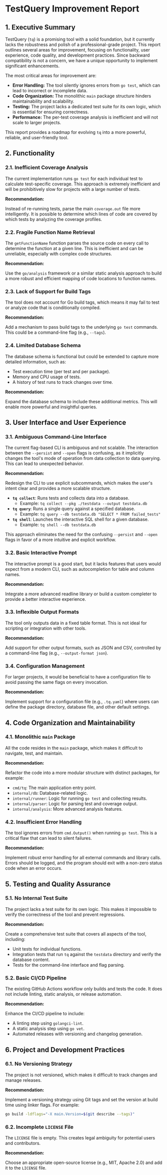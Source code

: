 # TestQuery Improvement Report

## 1. Executive Summary

TestQuery (`tq`) is a promising tool with a solid foundation, but it currently lacks the robustness and polish of a professional-grade project. This report outlines several areas for improvement, focusing on functionality, user experience, code quality, and development practices. Since backward compatibility is not a concern, we have a unique opportunity to implement significant enhancements.

The most critical areas for improvement are:

*   **Error Handling:** The tool silently ignores errors from `go test`, which can lead to incorrect or incomplete data.
*   **Code Organization:** The monolithic `main` package structure hinders maintainability and scalability.
*   **Testing:** The project lacks a dedicated test suite for its own logic, which is essential for ensuring correctness.
*   **Performance:** The per-test coverage analysis is inefficient and will not scale to larger projects.

This report provides a roadmap for evolving `tq` into a more powerful, reliable, and user-friendly tool.

## 2. Functionality

### 2.1. Inefficient Coverage Analysis

The current implementation runs `go test` for each individual test to calculate test-specific coverage. This approach is extremely inefficient and will be prohibitively slow for projects with a large number of tests.

**Recommendation:**

Instead of re-running tests, parse the main `coverage.out` file more intelligently. It is possible to determine which lines of code are covered by which tests by analyzing the coverage profiles.

### 2.2. Fragile Function Name Retrieval

The `getFunctionName` function parses the source code on every call to determine the function at a given line. This is inefficient and can be unreliable, especially with complex code structures.

**Recommendation:**

Use the `go/analysis` framework or a similar static analysis approach to build a more robust and efficient mapping of code locations to function names.

### 2.3. Lack of Support for Build Tags

The tool does not account for Go build tags, which means it may fail to test or analyze code that is conditionally compiled.

**Recommendation:**

Add a mechanism to pass build tags to the underlying `go test` commands. This could be a command-line flag (e.g., `--tags`).

### 2.4. Limited Database Schema

The database schema is functional but could be extended to capture more detailed information, such as:

*   Test execution time (per test and per package).
*   Memory and CPU usage of tests.
*   A history of test runs to track changes over time.

**Recommendation:**

Expand the database schema to include these additional metrics. This will enable more powerful and insightful queries.

## 3. User Interface and User Experience

### 3.1. Ambiguous Command-Line Interface

The current flag-based CLI is ambiguous and not scalable. The interaction between the `--persist` and `--open` flags is confusing, as it implicitly changes the tool's mode of operation from data collection to data querying. This can lead to unexpected behavior.

**Recommendation:**

Redesign the CLI to use explicit subcommands, which makes the user's intent clear and provides a more scalable structure.

*   **`tq collect`**: Runs tests and collects data into a database.
    *   Example: `tq collect --pkg ./testdata --output testdata.db`
*   **`tq query`**: Runs a single query against a specified database.
    *   Example: `tq query --db testdata.db "SELECT * FROM failed_tests"`
*   **`tq shell`**: Launches the interactive SQL shell for a given database.
    *   Example: `tq shell --db testdata.db`

This approach eliminates the need for the confusing `--persist` and `--open` flags in favor of a more intuitive and explicit workflow.

### 3.2. Basic Interactive Prompt

The interactive prompt is a good start, but it lacks features that users would expect from a modern CLI, such as autocompletion for table and column names.

**Recommendation:**

Integrate a more advanced readline library or build a custom completer to provide a better interactive experience.

### 3.3. Inflexible Output Formats

The tool only outputs data in a fixed table format. This is not ideal for scripting or integration with other tools.

**Recommendation:**

Add support for other output formats, such as JSON and CSV, controlled by a command-line flag (e.g., `--output-format json`).

### 3.4. Configuration Management

For larger projects, it would be beneficial to have a configuration file to avoid passing the same flags on every invocation.

**Recommendation:**

Implement support for a configuration file (e.g., `.tq.yaml`) where users can define the package directory, database file, and other default settings.

## 4. Code Organization and Maintainability

### 4.1. Monolithic `main` Package

All the code resides in the `main` package, which makes it difficult to navigate, test, and maintain.

**Recommendation:**

Refactor the code into a more modular structure with distinct packages, for example:

*   `cmd/tq`: The main application entry point.
*   `internal/db`: Database-related logic.
*   `internal/runner`: Logic for running `go test` and collecting results.
*   `internal/parser`: Logic for parsing test and coverage output.
*   `internal/analysis`: More advanced analysis features.

### 4.2. Insufficient Error Handling

The tool ignores errors from `cmd.Output()` when running `go test`. This is a critical flaw that can lead to silent failures.

**Recommendation:**

Implement robust error handling for all external commands and library calls. Errors should be logged, and the program should exit with a non-zero status code when an error occurs.

## 5. Testing and Quality Assurance

### 5.1. No Internal Test Suite

The project lacks a test suite for its own logic. This makes it impossible to verify the correctness of the tool and prevent regressions.

**Recommendation:**

Create a comprehensive test suite that covers all aspects of the tool, including:

*   Unit tests for individual functions.
*   Integration tests that run `tq` against the `testdata` directory and verify the database content.
*   Tests for the command-line interface and flag parsing.

### 5.2. Basic CI/CD Pipeline

The existing GitHub Actions workflow only builds and tests the code. It does not include linting, static analysis, or release automation.

**Recommendation:**

Enhance the CI/CD pipeline to include:

*   A linting step using `golangci-lint`.
*   A static analysis step using `go vet`.
*   Automated releases with versioning and changelog generation.

## 6. Project and Development Practices

### 6.1. No Versioning Strategy

The project is not versioned, which makes it difficult to track changes and manage releases.

**Recommendation:**

Implement a versioning strategy using Git tags and set the version at build time using linker flags. For example:

```bash
go build -ldflags="-X main.Version=$(git describe --tags)"
```

### 6.2. Incomplete `LICENSE` File

The `LICENSE` file is empty. This creates legal ambiguity for potential users and contributors.

**Recommendation:**

Choose an appropriate open-source license (e.g., MIT, Apache 2.0) and add it to the `LICENSE` file.